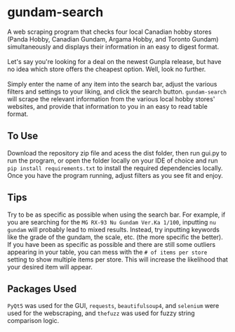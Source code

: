 # gundam-search

A web scraping program that checks four local Canadian hobby stores (Panda Hobby, Canadian Gundam, Argama Hobby, and Toronto Gundam) simultaneously and displays their information in an easy to digest format. <br><br>
Let's say you're looking for a deal on the newest Gunpla release, but have no idea which store offers the cheapest option. Well, look no further. <br><br>
Simply enter the name of any item into the search bar, adjust the various filters and settings to your liking, and click the search button. `gundam-search` will scrape the relevant information from the various local hobby stores' websites, and provide that information to you in an easy to read table format.

## To Use

Download the repository zip file and acess the dist folder, then run gui.py to run the program, or open the folder locally on your IDE of choice and run `pip install requirements.txt` to install the required dependencies locally. Once you have the program running, adjust filters as you see fit and enjoy.

## Tips

Try to be as specific as possible when using the search bar. For example, if you are searching for the `MG RX-93 Nu Gundam Ver.Ka 1/100`, inputting `nu gundam` will probably lead to mixed results. Instead, try inputting keywords like the grade of the gundam, the scale, etc. (the more specific the better). If you have been as specific as possible and there are still some outliers appearing in your table, you can mess with the `# of items per store` setting to show multiple items per store. This will increase the likelihood that your desired item will appear.

## Packages Used

`PyQt5` was used for the GUI, `requests`, `beautifulsoup4`, and `selenium` were used for the webscraping, and `thefuzz` was used for fuzzy string comparison logic.
